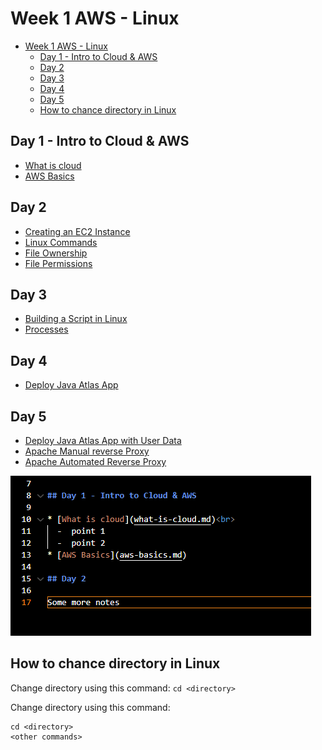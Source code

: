 # Week 1 AWS - Linux

- [Week 1 AWS - Linux](#week-1-aws---linux)
  - [Day 1 - Intro to Cloud \& AWS](#day-1---intro-to-cloud--aws)
  - [Day 2](#day-2)
  - [Day 3](#day-3)
  - [Day 4](#day-4)
  - [Day 5](#day-5)
  - [How to chance directory in Linux](#how-to-chance-directory-in-linux)


## Day 1 - Intro to Cloud & AWS

* [What is cloud](what-is-cloud)
* [AWS Basics](aws-basics)


## Day 2

* [Creating an EC2 Instance](ec2-instance)
* [Linux Commands](linux-commands)
* [File Ownership](file-ownership)
* [File Permissions](file-permissions)

## Day 3

* [Building a Script in Linux](building-a-script)
* [Processes](processes)

## Day 4

* [Deploy Java Atlas App](deploy-java-atlas-app)

## Day 5
* [Deploy Java Atlas App with User Data](deploy-java-atlas-user-data/README.md)
* [Apache Manual reverse Proxy](apache-manual-reverse-proxy)
* [Apache Automated Reverse Proxy](apache-automated-reverse-proxy)




![screenshot-vscode-readme-example.png](readme-images/screenshot-vscode-readme-example.png)


## How to chance directory in Linux

Change directory using this command: `cd <directory>`

Change directory using this command:

```
cd <directory>
<other commands>
```

